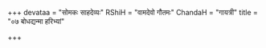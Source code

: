 +++
devataa = "सोमकः साहदेव्यः"
RShiH = "वामदेवो गौतमः"
ChandaH = "गायत्री"
title = "०७ बोधद्यन्मा हरिभ्यां"

+++

